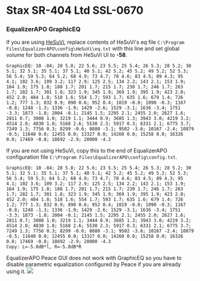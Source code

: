 # Stax SR-404 Ltd SSL-0670
### EqualizerAPO GraphicEQ
If you are using [HeSuVi](https://sourceforge.net/projects/hesuvi/), replace contents of HeSuVi's eq file `C:\Program Files\EqualizerAPO\config\HeSuVi\eq.txt` with this line and set global volume for both channels from HeSuVi UI to **-58**.
```
GraphicEQ: 10 -84; 20 5.8; 22 5.6; 23 5.5; 25 5.4; 26 5.3; 28 5.2; 30 5.1; 32 5.1; 35 5.1; 37 5.1; 40 5.1; 42 5.2; 45 5.2; 49 5.2; 52 5.3; 56 5.4; 59 5.3; 64 5.2; 68 4.9; 73 4.7; 78 4.6; 83 4.5; 89 4.3; 95 4.1; 102 3.6; 109 3.2; 117 2.9; 125 2.5; 134 2.2; 143 2.1; 153 1.9; 164 1.9; 175 1.8; 188 1.7; 201 1.7; 215 1.7; 230 1.7; 246 1.7; 263 1.7; 282 1.7; 301 1.8; 323 1.9; 345 1.9; 369 1.9; 395 1.9; 423 2.0; 452 2.0; 484 1.8; 518 1.6; 554 1.7; 593 1.7; 635 1.6; 679 1.4; 726 1.2; 777 1.3; 832 0.9; 890 0.6; 952 0.4; 1019 -0.0; 1090 -0.3; 1167 -0.8; 1248 -1.3; 1336 -1.9; 1429 -2.6; 1529 -3.1; 1636 -3.4; 1751 -3.3; 1873 -1.8; 2004 -0.1; 2145 1.5; 2295 2.1; 2455 2.0; 2627 1.6; 2811 0.7; 3008 1.0; 3219 1.1; 3444 0.9; 3685 1.3; 3943 3.0; 4219 3.2; 4514 2.0; 4830 1.8; 5168 2.6; 5530 2.3; 5917 0.3; 6331 2.1; 6775 3.7; 7249 1.3; 7756 0.3; 8299 -0.6; 8880 -3.1; 9502 -3.6; 10167 -2.4; 10879 -0.5; 11640 0.0; 12455 0.0; 13327 0.0; 14260 0.0; 15258 0.0; 16326 0.0; 17469 -0.8; 18692 -2.9; 20000 -4.3
```
If you are not using HeSuVi, copy this to the end of EqualizerAPO configuration file `C:\Program Files\EqualizerAPO\config\config.txt`.
```
GraphicEQ: 10 -84; 20 5.8; 22 5.6; 23 5.5; 25 5.4; 26 5.3; 28 5.2; 30 5.1; 32 5.1; 35 5.1; 37 5.1; 40 5.1; 42 5.2; 45 5.2; 49 5.2; 52 5.3; 56 5.4; 59 5.3; 64 5.2; 68 4.9; 73 4.7; 78 4.6; 83 4.5; 89 4.3; 95 4.1; 102 3.6; 109 3.2; 117 2.9; 125 2.5; 134 2.2; 143 2.1; 153 1.9; 164 1.9; 175 1.8; 188 1.7; 201 1.7; 215 1.7; 230 1.7; 246 1.7; 263 1.7; 282 1.7; 301 1.8; 323 1.9; 345 1.9; 369 1.9; 395 1.9; 423 2.0; 452 2.0; 484 1.8; 518 1.6; 554 1.7; 593 1.7; 635 1.6; 679 1.4; 726 1.2; 777 1.3; 832 0.9; 890 0.6; 952 0.4; 1019 -0.0; 1090 -0.3; 1167 -0.8; 1248 -1.3; 1336 -1.9; 1429 -2.6; 1529 -3.1; 1636 -3.4; 1751 -3.3; 1873 -1.8; 2004 -0.1; 2145 1.5; 2295 2.1; 2455 2.0; 2627 1.6; 2811 0.7; 3008 1.0; 3219 1.1; 3444 0.9; 3685 1.3; 3943 3.0; 4219 3.2; 4514 2.0; 4830 1.8; 5168 2.6; 5530 2.3; 5917 0.3; 6331 2.1; 6775 3.7; 7249 1.3; 7756 0.3; 8299 -0.6; 8880 -3.1; 9502 -3.6; 10167 -2.4; 10879 -0.5; 11640 0.0; 12455 0.0; 13327 0.0; 14260 0.0; 15258 0.0; 16326 0.0; 17469 -0.8; 18692 -2.9; 20000 -4.3
Copy: L=-5.8dB*l, R=-5.8dB*R
```
EqualizerAPO Peace GUI does not work with GraphicEQ so you have to disable parametric equalization configured by Peace if you are already using it.
![](https://raw.githubusercontent.com/jaakkopasanen/AutoEq/master/results/SBAF-Serious/innerfidelity/onear/Stax%20SR-404%20Ltd%20SSL-0670/Stax%20SR-404%20Ltd%20SSL-0670.png)
